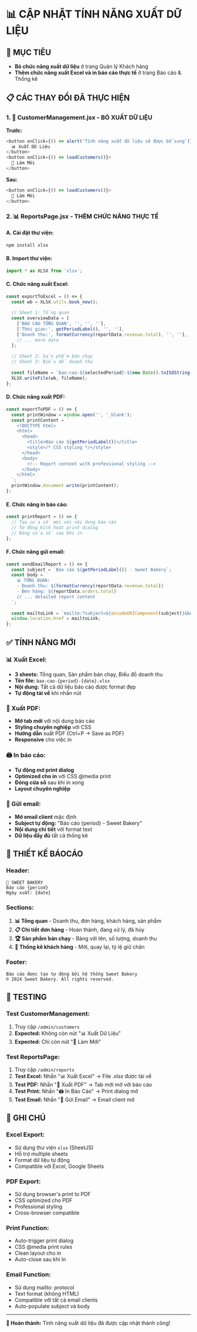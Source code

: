 # 📊 CẬP NHẬT TÍNH NĂNG XUẤT DỮ LIỆU

## 🎯 **MỤC TIÊU**
- **Bỏ chức năng xuất dữ liệu** ở trang Quản lý Khách hàng
- **Thêm chức năng xuất Excel và in báo cáo thực tế** ở trang Báo cáo & Thống kê

## 📋 **CÁC THAY ĐỔI ĐÃ THỰC HIỆN**

### **1. 👥 CustomerManagement.jsx - BỎ XUẤT DỮ LIỆU**

**Trước:**
```javascript
<button onClick={() => alert('Tính năng xuất dữ liệu sẽ được bổ sung')}>
  📊 Xuất Dữ Liệu
</button>
<button onClick={() => loadCustomers()}>
  🔄 Làm Mới
</button>
```

**Sau:**
```javascript
<button onClick={() => loadCustomers()}>
  🔄 Làm Mới
</button>
```

### **2. 📊 ReportsPage.jsx - THÊM CHỨC NĂNG THỰC TẾ**

#### **A. Cài đặt thư viện:**
```bash
npm install xlsx
```

#### **B. Import thư viện:**
```javascript
import * as XLSX from 'xlsx';
```

#### **C. Chức năng xuất Excel:**
```javascript
const exportToExcel = () => {
  const wb = XLSX.utils.book_new();
  
  // Sheet 1: Tổng quan
  const overviewData = [
    ['BÁO CÁO TỔNG QUAN', '', '', ''],
    ['Thời gian:', getPeriodLabel(), '', ''],
    ['Doanh thu:', formatCurrency(reportData.revenue.total), '', ''],
    // ... more data
  ];
  
  // Sheet 2: Sản phẩm bán chạy
  // Sheet 3: Biểu đồ doanh thu
  
  const fileName = `bao-cao-${selectedPeriod}-${new Date().toISOString().split('T')[0]}.xlsx`;
  XLSX.writeFile(wb, fileName);
};
```

#### **D. Chức năng xuất PDF:**
```javascript
const exportToPDF = () => {
  const printWindow = window.open('', '_blank');
  const printContent = `
    <!DOCTYPE html>
    <html>
      <head>
        <title>Báo cáo ${getPeriodLabel()}</title>
        <style>/* CSS styling */</style>
      </head>
      <body>
        <!-- Report content with professional styling -->
      </body>
    </html>
  `;
  printWindow.document.write(printContent);
};
```

#### **E. Chức năng in báo cáo:**
```javascript
const printReport = () => {
  // Tạo cửa sổ mới với nội dung báo cáo
  // Tự động kích hoạt print dialog
  // Đóng cửa sổ sau khi in
};
```

#### **F. Chức năng gửi email:**
```javascript
const sendEmailReport = () => {
  const subject = `Báo cáo ${getPeriodLabel()} - Sweet Bakery`;
  const body = `
    📊 TỔNG QUAN:
    - Doanh thu: ${formatCurrency(reportData.revenue.total)}
    - Đơn hàng: ${reportData.orders.total}
    // ... detailed report content
  `;
  
  const mailtoLink = `mailto:?subject=${encodeURIComponent(subject)}&body=${encodeURIComponent(body)}`;
  window.location.href = mailtoLink;
};
```

## ✅ **TÍNH NĂNG MỚI**

### **📊 Xuất Excel:**
- **3 sheets:** Tổng quan, Sản phẩm bán chạy, Biểu đồ doanh thu
- **Tên file:** `bao-cao-{period}-{date}.xlsx`
- **Nội dung:** Tất cả dữ liệu báo cáo được format đẹp
- **Tự động tải về** khi nhấn nút

### **📄 Xuất PDF:**
- **Mở tab mới** với nội dung báo cáo
- **Styling chuyên nghiệp** với CSS
- **Hướng dẫn** xuất PDF (Ctrl+P → Save as PDF)
- **Responsive** cho việc in

### **🖨️ In báo cáo:**
- **Tự động mở print dialog**
- **Optimized cho in** với CSS @media print
- **Đóng cửa sổ** sau khi in xong
- **Layout chuyên nghiệp**

### **📧 Gửi email:**
- **Mở email client** mặc định
- **Subject tự động:** "Báo cáo {period} - Sweet Bakery"
- **Nội dung chi tiết** với format text
- **Dữ liệu đầy đủ** tất cả thống kê

## 🎨 **THIẾT KẾ BÁOCÁO**

### **Header:**
```
🧁 SWEET BAKERY
Báo cáo {period}
Ngày xuất: {date}
```

### **Sections:**
1. **📊 Tổng quan** - Doanh thu, đơn hàng, khách hàng, sản phẩm
2. **📋 Chi tiết đơn hàng** - Hoàn thành, đang xử lý, đã hủy
3. **🏆 Sản phẩm bán chạy** - Bảng với tên, số lượng, doanh thu
4. **👥 Thống kê khách hàng** - Mới, quay lại, tỷ lệ giữ chân

### **Footer:**
```
Báo cáo được tạo tự động bởi hệ thống Sweet Bakery
© 2024 Sweet Bakery. All rights reserved.
```

## 🧪 **TESTING**

### **Test CustomerManagement:**
1. Truy cập `/admin/customers`
2. **Expected:** Không còn nút "📊 Xuất Dữ Liệu"
3. **Expected:** Chỉ còn nút "🔄 Làm Mới"

### **Test ReportsPage:**
1. Truy cập `/admin/reports`
2. **Test Excel:** Nhấn "📊 Xuất Excel" → File .xlsx được tải về
3. **Test PDF:** Nhấn "📄 Xuất PDF" → Tab mới mở với báo cáo
4. **Test Print:** Nhấn "🖨️ In Báo Cáo" → Print dialog mở
5. **Test Email:** Nhấn "📧 Gửi Email" → Email client mở

## 📝 **GHI CHÚ**

### **Excel Export:**
- Sử dụng thư viện `xlsx` (SheetJS)
- Hỗ trợ multiple sheets
- Format dữ liệu tự động
- Compatible với Excel, Google Sheets

### **PDF Export:**
- Sử dụng browser's print to PDF
- CSS optimized cho PDF
- Professional styling
- Cross-browser compatible

### **Print Function:**
- Auto-trigger print dialog
- CSS @media print rules
- Clean layout cho in
- Auto-close sau khi in

### **Email Function:**
- Sử dụng mailto: protocol
- Text format (không HTML)
- Compatible với tất cả email clients
- Auto-populate subject và body

---

**🎉 Hoàn thành:** Tính năng xuất dữ liệu đã được cập nhật thành công!
